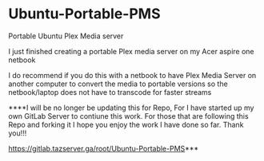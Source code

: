 # Ubuntu-Portable-PMS
Portable Ubuntu Plex Media server    

I just finished creating a portable Plex media server on my Acer aspire one netbook     

I do recommend if you do this with a netbook to have Plex Media Server on another computer to convert the media to portable versions so the netbook/laptop does not have to transcode for faster streams    



****I will be no longer be updating this for Repo, For I have started up my own GitLab Server to contiune this work. For those that are following this Repo and forking it I hope you enjoy the work I have done so far. Thank you!!!

https://gitlab.tazserver.ga/root/Ubuntu-Portable-PMS***
